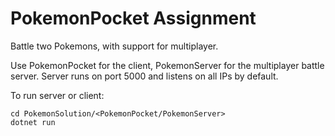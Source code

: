 # PokemonPocket Assignment
Battle two Pokemons, with support for multiplayer.

Use PokemonPocket for the  client, PokemonServer for the multiplayer battle server.
Server runs on port 5000 and listens on all IPs by default.

To run server or client:

    cd PokemonSolution/<PokemonPocket/PokemonServer>
    dotnet run
